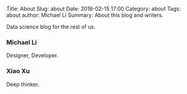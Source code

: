 Title: About
Slug: about
Date: 2018-02-15 17:00
Category: about
Tags: about
author: Michael Li
Summary: About this blog and writers.



Data science blog for the rest of us.

### Michael Li
Designer, Developer.


### Xiao Xu
Deep thinker.
